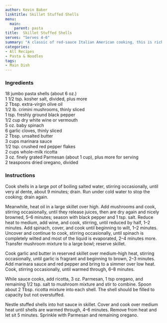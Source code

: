 ```yaml
---
author: Kevin Baker
linktitle: Skillet Stuffed Shells
menu:
  main:
    parent: pasta
title:  Skillet Stuffed Shells
serves: "Serves 4-6"
summary: "A classic of red-sauce Italian American cooking, this is rich, comforting and meatless."
categories:
- All Recipes
- Pasta & Noodles
tags: 
- Main Dish
---
```

### Ingredients

<div class="ingredient-list">

18 jumbo pasta shells (about 6 oz.)  
1 1/2 tsp. kosher salt, divided, plus more  
2 Tbsp. extra-virgin olive oil  
1/2 lb. crimini mushrooms, thinly sliced  
1 tsp. freshly ground black pepper  
1/2 cup dry white wine or vermouth  
5 oz. baby spinach  
6 garlic cloves, thinly sliced  
2 Tbsp. unsalted butter  
3 cups marinara sauce  
1/2 tsp. crushed red pepper flakes  
2 cups whole-milk ricotta  
3 oz. finely grated Parmesan (about 1 cup), plus more for serving  
2 teaspoons dried oregano, divided  

</div>

### Instructions
Cook shells in a large pot of boiling salted water, stirring occasionally, until very al dente, about 9 minutes; drain. Run under cold water to stop the cooking; drain again.

Meanwhile, heat oil in a large skillet over high. Add mushrooms and cook, stirring occasionally, until they release juices, then are dry again and nicely browned, 5–6 minutes; season with black pepper and 1 tsp. salt. Reduce heat to medium, add wine, and cook, stirring, until reduced by half, 1–2 minutes. Add spinach, cover, and cook until beginning to wilt, 1–2 minutes. Uncover and continue to cook, stirring occasionally, until spinach is completely wilted and most of the liquid is evaporated, 2–4 minutes more. Transfer mushroom mixture to a large bowl; reserve skillet.

Cook garlic and butter in reserved skillet over medium-high heat, stirring occasionally, until garlic is fragrant and beginning to brown, 2–3 minutes. Add marinara sauce and red pepper and bring to a simmer over low heat. Cook, stirring occasionally, until warmed through, 6–8 minutes.

While sauce cooks, add ricotta, 3 oz. Parmesan, 1 tsp oregano, and remaining 1/2 tsp. salt to mushroom mixture and stir to combine. Spoon about 2 Tbsp. ricotta mixture into each shell. The shell should be filled to capacity but not overstuffed.

Nestle stuffed shells into hot sauce in skillet. Cover and cook over medium heat until shells are warmed through, 4–6 minutes. Remove from heat and let sit 5 minutes. Sprinkle with Parmesan and remaining oregano.

